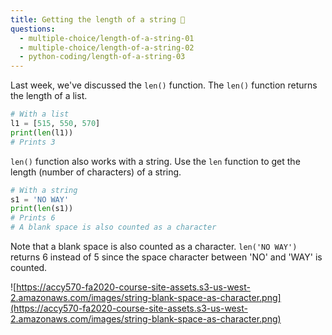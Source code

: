 ```yaml
---
title: Getting the length of a string 🧐
questions:
  - multiple-choice/length-of-a-string-01
  - multiple-choice/length-of-a-string-02
  - python-coding/length-of-a-string-03
---
```


Last week, we've discussed the `len()` function. The `len()` function returns the length of a list.

```python
# With a list
l1 = [515, 550, 570]
print(len(l1))
# Prints 3
```

`len()` function also works with a string. Use the `len` function to get the length (number of characters) of a string.

```python
# With a string
s1 = 'NO WAY'
print(len(s1))
# Prints 6
# A blank space is also counted as a character
```

Note that a blank space is also counted as a character. `len('NO WAY')` returns 6 instead of 5 since the space character between 'NO' and 'WAY' is counted.

![https://accy570-fa2020-course-site-assets.s3-us-west-2.amazonaws.com/images/string-blank-space-as-character.png](https://accy570-fa2020-course-site-assets.s3-us-west-2.amazonaws.com/images/string-blank-space-as-character.png)
